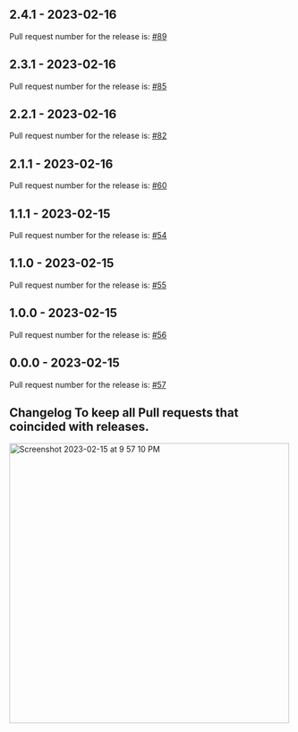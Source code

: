 ## 2.4.1 - 2023-02-16

Pull request number for the release is: [#89](https://github.com/jge162/create-release/pull/89)

## 2.3.1 - 2023-02-16

Pull request number for the release is: [#85](https://github.com/jge162/create-release/pull/85)

## 2.2.1 - 2023-02-16

Pull request number for the release is: [#82](https://github.com/jge162/create-release/pull/82)

## 2.1.1 - 2023-02-16

Pull request number for the release is: [#60](https://github.com/jge162/create-release/pull/60)

## 1.1.1 - 2023-02-15

Pull request number for the release is: [#54](https://github.com/jge162/create-release/pull/54)

## 1.1.0 - 2023-02-15

Pull request number for the release is: [#55](https://github.com/jge162/create-release/pull/55)

## 1.0.0 - 2023-02-15

Pull request number for the release is: [#56](https://github.com/jge162/create-release/pull/56)

## 0.0.0 - 2023-02-15

Pull request number for the release is: [#57](https://github.com/jge162/create-release/pull/57)

## Changelog To keep all Pull requests that coincided with releases.

<img width="500" alt="Screenshot 2023-02-15 at 9 57 10 PM" src="https://user-images.githubusercontent.com/31228460/219280855-90b2d767-cf8c-49e8-8226-269fa190b42e.png">